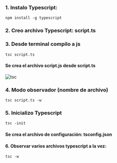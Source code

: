 ### 1. Instalo Typescript:

```
npm install -g typescript
```

### 2. Creo archivo Typescript: script.ts

### 3. Desde terminal compilo a js

```
tsc script.ts
```

#### Se crea el archivo script.js desde script.ts

![tsc](https://github.com/user-attachments/assets/c4589876-6d72-4f05-bd38-207f590eba93)

### 4. Modo observador (nombre de archivo)

```
tsc script.ts -w
```

### 5. Inicializo Typescript

```
tsc -init
```

#### Se crea el archivo de configuración: tsconfig.json

#### 6. Observar varios archivos typescript a la vez:

```
tsc -w
```







